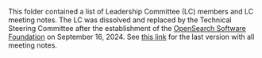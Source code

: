 This folder contained a list of Leadership Committee (LC) members and LC meeting notes. The LC was dissolved and replaced by the Technical Steering Committee after the establishment of the [OpenSearch Software Foundation](https://www.linuxfoundation.org/press/linux-foundation-announces-opensearch-software-foundation-to-foster-open-collaboration-in-search-and-analytics) on September 16, 2024. See [this link](https://github.com/opensearch-project/community/tree/2f9848c1f581e2545185628a6033bf1e3ade5b44/leadership-committee) for the last version with all meeting notes.